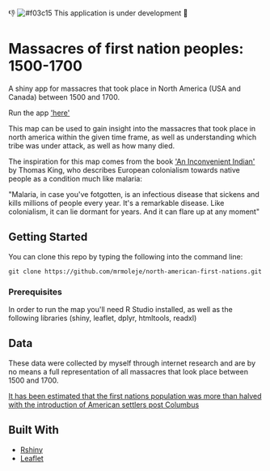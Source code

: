 :thumbsdown: ![#f03c15](https://placehold.it/15/f03c15/000000?text=+) This application is under development :construction:

# Massacres of first nation peoples: 1500-1700

A shiny app for massacres that took place in North America (USA and Canada) between 1500 and 1700.

Run the app ['here'](https://mrmoleje.shinyapps.io/north-america-massacres/) 

This map can be used to gain insight into the massacres that took place in north america within the given time frame, as well as understanding which tribe was under attack, as well as how many died.

The inspiration for this map comes from the book ['An Inconvenient Indian'](https://www.amazon.co.uk/Inconvenient-Indian-Curious-Account-America/dp/0816689768) by Thomas King, who describes European colonialism towards native people as a condition much like malaria:

"Malaria, in case you've fotgotten, is an infectious disease that sickens and kills millions of people every year. It's a remarkable disease. Like colonialism, it can lie dormant for years. And it can flare up at any moment"

## Getting Started

You can clone this repo by typing the following into the command line:
```
git clone https://github.com/mrmoleje/north-american-first-nations.git 
```
### Prerequisites

In order to run the map you'll need R Studio installed, as well as the following libraries (shiny, leaflet, dplyr, htmltools, readxl)

## Data

These data were collected by myself through internet research and are by no means a full representation of all massacres that look place between 1500 and 1700.

[It has been estimated that the first nations population was more than halved with the introduction of American settlers post Columbus](https://indiancountrymedianetwork.com/news/massive-native-population-decline-after-columbus-arrives/) 

## Built With

* [Rshiny](https://shiny.rstudio.com/) 
* [Leaflet](https://rstudio.github.io/leaflet/) 



